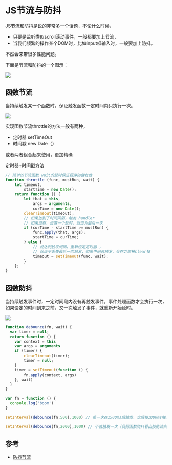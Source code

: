 # JS节流与防抖
JS节流和防抖是说的非常多一个话题，不论什么时候，
- 只要是监听类似scroll滚动事件，一般都要加上节流，
- 当我们频繁的操作某个DOM时，比如input框输入时，一般要加上防抖。

不然会来带很多性能问题。

下面是节流和防抖的一个图示：

![](https://user-gold-cdn.xitu.io/2019/1/25/168848565d65c88b?imageView2/0/w/1280/h/960/format/webp/ignore-error/1)

## 函数节流
当持续触发某一个函数时，保证触发函数一定时间内只执行一次。

![](https://user-gold-cdn.xitu.io/2018/6/10/163e9f9241c653a8?imageView2/0/w/1280/h/960/format/webp/ignore-error/1)

实现函数节流throttle的方法一般有两种，
- 定时器 setTimeOut
- 时间戳 new Date（）

或者两者组合起来使用，更加精确

定时器+时间戳方法

```js
// 简单的节流函数 wait的延时保证程序的健壮性
function throttle (func, mustRun, wait) {
    let timeout,
        startTime = new Date();
    return function () {
        let that = this,  
            args = arguments,
            curTime = new Date();
        clearTimeout(timeout);
        // 如果达到了时间间隔，触发 handler
        // 如果没有，设置一个延时，假设为最后一次
        if (curTime - startTime >= mustRun) {
            func.apply(that, args);
            startTime = curTime;
        } else {
            // 没达到触发间隔，重新设定定时器 ，
            // 保证不丢失最后一次触发，如果中间再触发，会在之前被clear掉
            timeout = setTimeout(func, wait);
        }
    };
}
```


## 函数防抖

当持续触发事件时，一定时间段内没有再触发事件，事件处理函数才会执行一次，如果设定的时间到来之前，又一次触发了事件，就重新开始延时。


![](https://user-gold-cdn.xitu.io/2018/6/10/163e9f9241e349d2?imageView2/0/w/1280/h/960/format/webp/ignore-error/1)



```js
function debounce(fn, wait) {
  var timer = null;
  return function () {
    var context = this
    var args = arguments
    if (timer) {
        clearTimeout(timer);
        timer = null;
    }
    timer = setTimeout(function () {
        fn.apply(context, args)
    }, wait)
  }
}

var fn = function () {
  console.log('boom')
}

setInterval(debounce(fn,500),1000) // 第一次在1500ms后触发，之后每1000ms触发一次

setInterval(debounce(fn,2000),1000) // 不会触发一次（我把函数防抖看出技能读条，如果读条没完成就用技能，便会失败而且重新读条）
```


## 参考
- [防抖节流](https://juejin.im/entry/5b1d2d54f265da6e2545bfa4)





